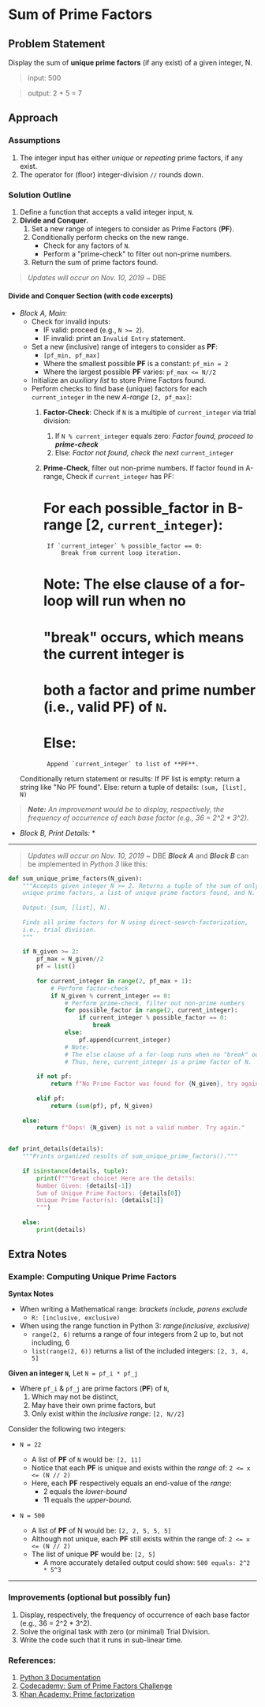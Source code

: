 # Sum of Prime Factors

## Problem Statement
Display the sum of **unique prime factors** (if any exist) of a given integer, N.

>input: 500

>output: 2 + 5 = 7


## Approach
### Assumptions
1. The integer input has either _unique_ or _repeating_ prime factors, if any exist.
1. The operator for (floor) integer-division `//` rounds down.


### Solution Outline
1. Define a function that accepts a valid integer input, `N`.
1. **Divide and Conquer.**
    1. Set a new range of integers to consider as Prime Factors (**PF**).
    1. Conditionally perform checks on the new range.
        - Check for any factors of `N`.
        - Perform a "prime-check" to filter out non-prime numbers.
    1. Return the sum of prime factors found.



> _Updates will occur on Nov. 10, 2019_    ~ DBE


#### Divide and Conquer Section (with code excerpts)
* _Block A, Main:_
    * Check for invalid inputs:
        * IF valid: proceed (e.g., `N >= 2`).
        * IF invalid: print an `Invalid Entry` statement.
    * Set a new (inclusive) range of integers to consider as **PF**:
        * `[pf_min, pf_max]`
        * Where the smallest possible **PF** is a constant: `pf_min = 2`
        * Where the largest possible **PF** varies: `pf_max <= N//2`
    * Initialize an _auxiliary list_ to store Prime Factors found.
    * Perform checks to find base (unique) factors for each `current_integer` in the new _A-range_ `[2, pf_max]`:
        1. **Factor-Check**: Check if `N` is a multiple of `current_integer` via trial division:
            1. If `N % current_integer` equals zero: _Factor found, proceed to **prime-check**_
            2. Else: _Factor not found, check the next_ `current_integer`
        2. **Prime-Check**, filter out non-prime numbers.
        If factor found in A-range, Check if `current_integer` has PF:
            # For each possible_factor in B-range [2, `current_integer`):
                If `current_integer` % possible_factor == 0:
                    Break from current loop iteration.
            
            # Note: The else clause of a for-loop will run when no
            # "break" occurs, which means the current integer is 
            # both a factor and prime number (i.e., valid PF) of `N`.
            
            # Else:
                Append `current_integer` to list of **PF**.
    
    Conditionally return statement or results:
        If PF list is empty: return a string like "No PF found".
        Else: return a tuple of details: `(sum, [list], N)`

> _**Note:** An improvement would be to display, respectively, the frequency of occurrence of each base factor (e.g., 36 = 2^2 * 3^2)._









* _Block B, Print Details:_
    * 


---



> _Updates will occur on Nov. 10, 2019_    ~ DBE
***Block A*** and ***Block B*** can be implemented in _Python 3_ like this:

```python
def sum_unique_prime_factors(N_given):
    """Accepts given integer N >= 2. Returns a tuple of the sum of only
    unique prime factors, a list of unique prime factors found, and N.
    
    Output: (sum, [list], N).
    
    Finds all prime factors for N using direct-search-factorization,
    i.e., trial division.
    """
    
    if N_given >= 2:
        pf_max = N_given//2
        pf = list()
        
        for current_integer in range(2, pf_max + 1):
            # Perform factor-check
            if N_given % current_integer == 0:
                # Perform prime-check, filter out non-prime numbers
                for possible_factor in range(2, current_integer):
                    if current_integer % possible_factor == 0:
                        break
                else:
                    pf.append(current_integer)
                # Note:
                # The else clause of a for-loop runs when no "break" occurs.
                # Thus, here, current_integer is a prime factor of N.
        
        if not pf:
            return f"No Prime Factor was found for {N_given}, try again."
        
        elif pf: 
            return (sum(pf), pf, N_given)
    
    else:
        return f"Oops! {N_given} is not a valid number. Try again."


def print_details(details):
    """Prints organized results of sum_unique_prime_factors()."""
    
    if isinstance(details, tuple):
        print(f"""Great choice! Here are the details:
        Number Given: {details[-1]}
        Sum of Unique Prime Factors: {details[0]}
        Unique Prime Factor(s): {details[1]}
        """)
    
    else:
        print(details)

```






## Extra Notes
### Example: Computing Unique Prime Factors

**Syntax Notes**
* When writing a Mathematical range: _brackets include, parens exclude_
    * `R: [inclusive, exclusive)`
* When using the range function in Python 3: _range(inclusive, exclusive)_
    * `range(2, 6)` returns a range of four integers from 2 up to, but not including, 6
    * `list(range(2, 6))` returns a list of the included integers: `[2, 3, 4, 5]`


**Given an integer `N`,**
Let `N = pf_i * pf_j`
* Where `pf_i` & `pf_j` are prime factors (**PF**) of `N`,
    1. Which may not be distinct,
    2. May have their own prime factors, but
    3. Only exist within the _inclusive range_: `[2, N//2]`

Consider the following two integers:
* `N = 22`
    * A list of **PF** of `N` would be: `[2, 11]`
    * Notice that each **PF** is unique and exists within the _range_ of:
        `2 <= x <= (N // 2)`
    * Here, each **PF** respectively equals an end-value of the _range_:
        * 2 equals the _lower-bound_
        * 11 equals the _upper-bound_.

* `N = 500`
    * A list of **PF** of N would be: `[2, 2, 5, 5, 5]`
    * Although not unique, each **PF** still exists within the range of:
        `2 <= x <= (N // 2)`
    * The list of unique **PF** would be: `[2, 5]`
        * A more accurately detailed output could show: `500 equals: 2^2 * 5^3`


---


### Improvements (optional but possibly fun)
1. Display, respectively, the frequency of occurrence of each base factor (e.g., 36 = 2^2 * 3^2).
2. Solve the original task with zero (or minimal) Trial Division.
3. Write the code such that it runs in sub-linear time.


### References:
1. [Python 3 Documentation](https://docs.python.org/3/index.html)
1. [Codecademy: Sum of Prime Factors Challenge](https://discuss.codecademy.com/t/challenge-sum-of-prime-factors/81035)
1. [Khan Academy: Prime factorization](https://www.khanacademy.org/math/pre-algebra/pre-algebra-factors-multiples/pre-algebra-prime-factorization-prealg/v/prime-factorization)